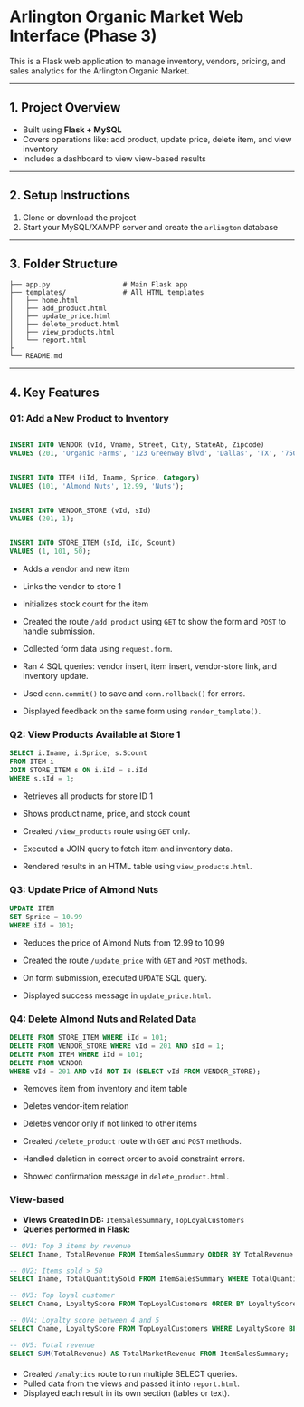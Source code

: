 
# Arlington Organic Market Web Interface (Phase 3)

This is a Flask web application to manage inventory, vendors, pricing, and sales analytics for the Arlington Organic Market.

---

## 1. Project Overview

- Built using **Flask + MySQL**
- Covers operations like: add product, update price, delete item, and view inventory
- Includes a dashboard to view view-based results

---

## 2. Setup Instructions

1. Clone or download the project
2. Start your MySQL/XAMPP server and create the `arlington` database


---

## 3. Folder Structure

```
├── app.py                  # Main Flask app
├── templates/              # All HTML templates
│   ├── home.html
│   ├── add_product.html
│   ├── update_price.html
│   ├── delete_product.html
│   ├── view_products.html
│   └── report.html
├
└── README.md
```

---

## 4. Key Features

### Q1: Add a New Product to Inventory
```sql

INSERT INTO VENDOR (vId, Vname, Street, City, StateAb, Zipcode)
VALUES (201, 'Organic Farms', '123 Greenway Blvd', 'Dallas', 'TX', '75001');


INSERT INTO ITEM (iId, Iname, Sprice, Category)
VALUES (101, 'Almond Nuts', 12.99, 'Nuts');


INSERT INTO VENDOR_STORE (vId, sId)
VALUES (201, 1);


INSERT INTO STORE_ITEM (sId, iId, Scount)
VALUES (1, 101, 50);
```

- Adds a vendor and new item
- Links the vendor to store 1
- Initializes stock count for the item


- Created the route `/add_product` using `GET` to show the form and `POST` to handle submission.
- Collected form data using `request.form`.
- Ran 4 SQL queries: vendor insert, item insert, vendor-store link, and inventory update.
- Used `conn.commit()` to save and `conn.rollback()` for errors.
- Displayed feedback on the same form using `render_template()`.

### Q2: View Products Available at Store 1
```sql
SELECT i.Iname, i.Sprice, s.Scount
FROM ITEM i
JOIN STORE_ITEM s ON i.iId = s.iId
WHERE s.sId = 1;
```

- Retrieves all products for store ID 1
- Shows product name, price, and stock count


- Created `/view_products` route using `GET` only.
- Executed a JOIN query to fetch item and inventory data.
- Rendered results in an HTML table using `view_products.html`.

### Q3: Update Price of Almond Nuts
```sql
UPDATE ITEM
SET Sprice = 10.99
WHERE iId = 101;
```

- Reduces the price of Almond Nuts from 12.99 to 10.99


- Created the route `/update_price` with `GET` and `POST` methods.
- On form submission, executed `UPDATE` SQL query.
- Displayed success message in `update_price.html`.

### Q4: Delete Almond Nuts and Related Data
```sql
DELETE FROM STORE_ITEM WHERE iId = 101;
DELETE FROM VENDOR_STORE WHERE vId = 201 AND sId = 1;
DELETE FROM ITEM WHERE iId = 101;
DELETE FROM VENDOR
WHERE vId = 201 AND vId NOT IN (SELECT vId FROM VENDOR_STORE);
```

- Removes item from inventory and item table
- Deletes vendor-item relation
- Deletes vendor only if not linked to other items


- Created `/delete_product` route with `GET` and `POST` methods.
- Handled deletion in correct order to avoid constraint errors.
- Showed confirmation message in `delete_product.html`.

### View-based
- **Views Created in DB:** `ItemSalesSummary`, `TopLoyalCustomers`
- **Queries performed in Flask:**

```sql
-- QV1: Top 3 items by revenue
SELECT Iname, TotalRevenue FROM ItemSalesSummary ORDER BY TotalRevenue DESC LIMIT 3;

-- QV2: Items sold > 50
SELECT Iname, TotalQuantitySold FROM ItemSalesSummary WHERE TotalQuantitySold > 50;

-- QV3: Top loyal customer
SELECT Cname, LoyaltyScore FROM TopLoyalCustomers ORDER BY LoyaltyScore DESC LIMIT 1;

-- QV4: Loyalty score between 4 and 5
SELECT Cname, LoyaltyScore FROM TopLoyalCustomers WHERE LoyaltyScore BETWEEN 4 AND 5;

-- QV5: Total revenue
SELECT SUM(TotalRevenue) AS TotalMarketRevenue FROM ItemSalesSummary;
```


#### 
- Created `/analytics` route to run multiple SELECT queries.
- Pulled data from the views and passed it into `report.html`.
- Displayed each result in its own section (tables or text).